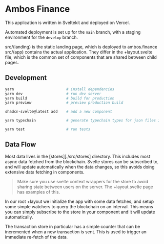 # Ambos Finance

This application is written in Sveltekit and deployed on Vercel.

Automated deployment is set up for the `main` branch, with a staging environment for the `develop` branch.

src/(landing) is the static landing page, which is deployed to ambos.finance
src/(app) contains the actual application. They differ in the +layout.svelte file, which is the common set of components that are shared between child pages.

## Development

```sh
yarn                        # install dependencies
yarn dev                    # run dev server
yarn build                  # build for production
yarn preview                # preview production build

shadcn-svelte@latest add    # add a new component

yarn typechain              # generate typechain types for json files in the src/lib/abis/json folder

yarn test                   # run tests
```

## Data Flow

Most data lives in the [stores][./src/stores] directory. This includes most async data fetched from the blockchain. Svelte stores can be subscribed to, and will update automatically when the data changes, so this avoids doing extensive data fetching in components.

> Make sure you use svelte context wrappers for the store to avoid sharing state between users on the server. The +layout.svelte page has examples of this.

In our root +layout we initialize the app with some data fetches, and setup some simple watchers to query the blockchain on an interval. This means you can simply subscribe to the store in your component and it will update automatically.

The transaction store in particular has a simple counter that can be incremented when a new transaction is sent. This is used to trigger an immediate re-fetch of the data.
